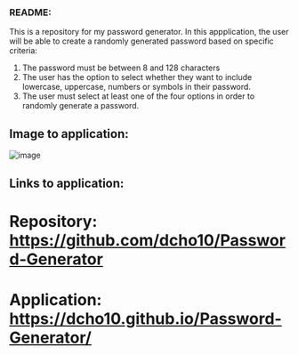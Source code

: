 ### README:
This is a repository for my password generator. In this appplication, the user will be able to create a randomly generated password based on specific criteria:

  1. The password must be between 8 and 128 characters
  2. The user has the option to select whether they want to include lowercase, uppercase, numbers or symbols in their password.
  3. The user must select at least one of the four options in order to randomly generate a password.

## Image to application: 

![image](https://github.com/dcho10/Password-Generator/assets/153252185/6944bbde-e7fc-4f39-9491-060af4f7519b)

## Links to application:

# Repository: https://github.com/dcho10/Password-Generator
# Application: https://dcho10.github.io/Password-Generator/
